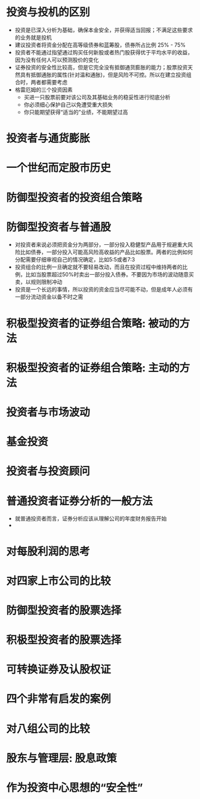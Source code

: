 # 投资与投机的区别
+ 投资是已深入分析为基础，确保本金安全，并获得适当回报；不满足这些要求的业务就是投机
+ 建议投资者将资金分配在高等级债券和蓝筹股，债券所占比例 25% - 75%
+ 投资者不能通过指望通过购买任何新股或者热门股获得优于平均水平的收益，因为没有任何人可以预测股价的变化
+ 证券投资的安全性比较高，但是它完全没有抵御通货膨胀的能力；股票投资天然具有抵御通胀的属性(针对温和通胀)，但是风险不可控。所以在建立投资组合时，两者都需要考虑
+ 格雷厄姆的三个投资因素
    - 买进一只股票前要对该公司及其基础业务的稳妥性进行彻底分析
    - 你必须细心保护自己以免遭受重大损失
    - 你只能期望获得“适当的”业绩，不能期望过高

# 投资者与通货膨胀
# 一个世纪而定股市历史
# 防御型投资者的投资组合策略

# 防御型投资者与普通股
+ 对投资者来说必须把资金分为两部分，一部分投入稳健型产品用于规避重大风险比如债券，一部分投入可能高风险高收益的产品比如股票。两者的比例如何分配需要仔细审视自己的情况确定，比如5:5或者7:3
+ 投资组合的比例一旦确定就不要轻易改动，而且在投资过程中维持两者的比例，比如当股票超过50%时卖出一部分投入债券。不要因为市场的波动随意买卖，以规则限制冲动
+ 投资是一个长远的事情，所以投资的资金应当尽可能不动，但是成年人必须有一部分流动资金以备不时之需 
# 积极型投资者的证券组合策略: 被动的方法
# 积极型投资者的证券组合策略: 主动的方法
# 投资者与市场波动
# 基金投资
# 投资者与投资顾问
# 普通投资者证券分析的一般方法
+ 就普通投资者而言，证券分析应该从理解公司的年度财务报告开始
+ 
# 对每股利润的思考
# 对四家上市公司的比较
# 防御型投资者的股票选择
# 积极型投资者的股票选择
# 可转换证券及认股权证
# 四个非常有启发的案例
# 对八组公司的比较
# 股东与管理层: 股息政策
# 作为投资中心思想的“安全性”